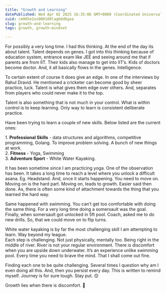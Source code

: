 ```yaml
---
title: "Growth and Learning"
datePublished: Wed Apr 02 2025 16:35:06 GMT+0000 (Coordinated Universal Time)
cuid: cm905e2us000109lag6dd6goa
slug: growth-and-learning
tags: growth, growth-mindset

---
```


For possibly a very long time. I had this thinking. At the end of the day its about talent. Talent depends on genes. I got into this thinking because of education system, entrance exam like JEE and seeing around me that if parents are from IIT. Their kids also manage to get into IIT’s. Kids of doctors become doctor. And, it all basically flows in the genes. Intelligence.

To certain extent of course it does give an edge. In one of the interviews by Rahul Dravid. He mentioned a cricketer can become good by sheer practice, luck. Talent is what gives them edge over others. And, separates from players who could never make it to the top.

Talent is also something that is not much in your control. What is within control is to keep learning. Only way to learn is consistent deliberate practice.

Have been trying to learn a couple of new skills. Below listed are the current ones:

1\. **Professional Skills** - data structures and algorithms, competitive programming, Golang. To improve problem solving. A bunch of new things at work.  
2\. **Fitness** - Yoga, Swimming  
3\. **Adventure Sport** - White Water Kayaking.

It has been sometime since I am practicing yoga. One of the observation has been. It takes a long time to reach a level where you unlock a difficult asana. Eg. Headstand. And, once it starts happening. You need to move on. Moving on is the hard part. Moving on, leads to growth. Easier said then done. As, there is often some kind of attachment towards the thing that you learned the hard way.

Same happened with swimming. You can’t get too comfortable with doing the same thing. For a very long time doing a somersault was the goal. Finally, when somersault got unlocked in 5ft pool. Coach, asked me to do new drills. So, that we could move on to flip turns.

White water kayaking is by far the most challenging skill I am attempting to learn. Way beyond my league.  
Each step is challenging. Not just physically, mentally too. Being right in the middle of river. River is not your regular environment. There is discomfort when you are upside down underwater. It’s an experience unlike swimming pool. Every time you need to brave the mind. That I shall come out fine.

Finding each one to be quite challenging. Several times I question why am I even doing all this. And, then you persist every day. This is written to remind myself. Journey is for sure tough. Stay put. 😊

Growth lies when there is discomfort. 🐢